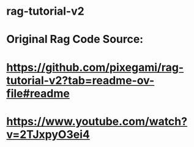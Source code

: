# rag-tutorial-v2

# Original Rag Code Source:
# https://github.com/pixegami/rag-tutorial-v2?tab=readme-ov-file#readme
# https://www.youtube.com/watch?v=2TJxpyO3ei4
